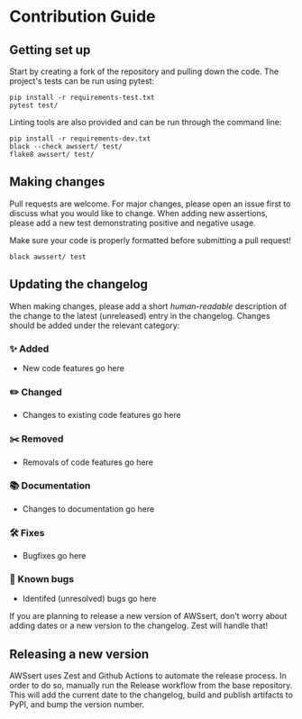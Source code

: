 # Contribution Guide

## Getting set up

Start by creating a fork of the repository and pulling down the code. The project's tests can be run using pytest:

```shell script
pip install -r requirements-test.txt
pytest test/
```

Linting tools are also provided and can be run through the command line:

```shell script
pip install -r requirements-dev.txt
black --check awssert/ test/
flake8 awssert/ test/
```



## Making changes

Pull requests are welcome. For major changes, please open an issue first to discuss what you would like to change. When adding new assertions, please add a new test demonstrating positive and negative usage.

Make sure your code is properly formatted before submitting a pull request!

```
black awssert/ test
```

## Updating the changelog

When making changes, please add a short *human-readable* description of the change to the latest (unreleased) entry in the changelog. Changes should be added under the relevant category:

### :sparkles: Added

- New code features go here

### :pencil2: Changed

- Changes to existing code features go here

### :scissors: Removed

- Removals of code features go here

### :books: Documentation

- Changes to documentation go here

### :hammer_and_wrench: Fixes

- Bugfixes go here

### :bug: Known bugs

- Identifed (unresolved) bugs go here

If you are planning to release a new version of AWSsert, don't worry about adding dates or a new version to the changelog. Zest will handle that!
## Releasing a new version

AWSsert uses Zest and Github Actions to automate the release process. In order to do so, manually run the Release workflow from the base repository. This will add the current date to the changelog, build and publish artifacts to PyPI, and bump the version number.